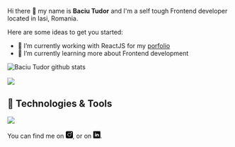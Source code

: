 
Hi there 👋 my name is <b>Baciu Tudor</b> and I'm a self tough Frontend developer located in Iasi, Romania.

Here are some ideas to get you started:

- 🔭 I’m currently working with ReactJS for my <a href="https://tudorbaciu.com" target="_blank">porfolio</a>
- 🌱 I’m currently learning more about Frontend development



![Baciu Tudor github stats](https://github-readme-stats.vercel.app/api?username=baciutudorstefan&show_icons=true&theme=vue-dark)

<img align="center" src="https://github-readme-stats.vercel.app/api/top-langs/?username=baciutudorstefan&show_icons=true&theme=vue-dark"/>


 <h2>🔧 Technologies & Tools</h2>

![](https://img.shields.io/badge/Style-CSS-informational?style=plastic&logoColor=white&logo=styled-components)

<!-- Actual text -->

You can find me on [![Instagram][1.2]][1], or on [![LinkedIn][2.2]][2].

<!-- Icons -->

[1.2]: https://raw.githubusercontent.com/baciutudorstefan/icons/master/instagram-3.png (twitter icon without padding)
[2.2]: https://raw.githubusercontent.com/baciutudorstefan/icons/master/linkedin.png (LinkedIn icon without padding)

<!-- Links to your social media accounts -->

[1]: https://www.instagram.com/tbography
[2]: https://www.linkedin.com/in/tudor-ştefan-baciu

